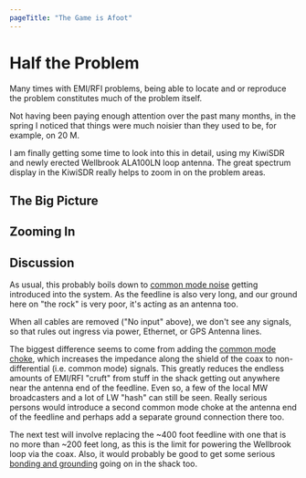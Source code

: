 ```yaml
---
pageTitle: "The Game is Afoot"
---
```



# Half the Problem

Many times with EMI/RFI problems, being able to locate and or reproduce
the problem constitutes much of the problem itself.

Not having been paying enough attention over the past many months, in the
spring I noticed that things were much noisier than they used to be, for
example, on 20 M.

I am finally getting some time to look into this in detail, using my KiwiSDR
and newly erected Wellbrook ALA100LN loop antenna. The great spectrum display
in the KiwiSDR really helps to zoom in on the problem areas.

## The Big Picture

## Zooming In

## Discussion

As usual, this probably boils down to 
[common mode noise](https://groups.google.com/g/rec.radio.shortwave/c/O4NvXCQT748/m/OrJkJ7aL3hwJ)
getting introduced into the system. As the feedline is also very long, and 
our ground here on "the rock" is very poor, it's acting as an antenna too.

When all cables are removed ("No input" above), we don't see any signals,
so that rules out ingress via power, Ethernet, or GPS Antenna lines.

The biggest difference seems to come from adding the 
[common mode choke](https://cdn3.bigcommerce.com/s-4q7cv/product_images/uploaded_images/59f4efa62cbf4-1116d-choking.jpg),
which increases the impedance along the shield of the coax to non-differential (i.e. 
common mode) signals. This greatly reduces the endless amounts of EMI/RFI "cruft"
from stuff in the shack getting out anywhere near the antenna end of the feedline.
Even so, a few of the local MW broadcasters and a lot of LW "hash" can still be
seen. Really serious persons would introduce a second common mode choke at the antenna end 
of the feedline and perhaps add a separate ground connection there too.

The next test will involve replacing the ~400 foot feedline with one that is 
no more than ~200 feet long, as this is the limit for powering the Wellbrook
loop via the coax. Also, it would probably be good to get some serious 
[bonding and grounding](http://audiosystemsgroup.com/GroundingAndAudio.pdf)
going on in the shack too.
